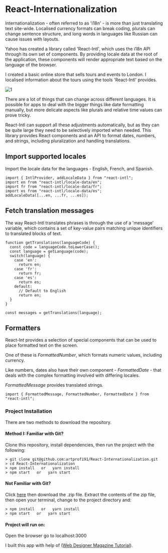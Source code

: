 # React-Internationalization

Internationalization - often referred to as 'i18n' - is more than just translating text site-wide. Localised currency formats can break coding, plurals can change sentence structure, and long words in languages like Russian can cause issues with layouts.

Yahoo has created a library called 'React-Intl', which uses the i18n API through its own set of components. By providing locale data at the root of the application, these components will render appropriate text based on the language of the browser.

I created a basic online store that sells tours and events to London. I localised information about the tours using the tools 'React-Intl' provides.

![1](https://user-images.githubusercontent.com/28790452/30825467-b855ddc2-a1f8-11e7-8a8d-1dedaee6ba0b.gif)

There are a lot of things that can change across different languages. It is possible for apps to deal with the bigger things like date formatting manually, but more delicate aspects like plurals and relative time values can prove tricky.

React-Intl can support all these adjustments automatically, but as they can be quite large they need to be selectively imported when needed. This library provides React components and an API to format dates, numbers, and strings, including pluralization and handling translations.

## Import supported locales

Import the locale data for the languages - English, French, and Spanish.
```
import { IntlProvider, addLocaleData } from "react-intl";
import en from "react-intl/locale-data/en";
import fr from "react-intl/locale-data/fr";
import es from "react-intl/locale-data/es";
addLocaleData([...en, ...fr, ...es]);
```

## Fetch translation messages

The way React-Intl translates phrases is through the use of a 'message' variable, which contains a set of key-value pairs matching unique identifiers to translated blocks of text.

```
function getTranslations(languageCode) {
  const code = languageCode.toLowerCase();
  const language = getLanguage(code);
  switch(language) {
    case 'en':
      return en;
    case 'fr':
      return fr;
    case 'es':
      return es;
    default:
      // Default to English
      return en;
  }
}

const messages = getTranslations(language);
```
## Formatters 

React-Int provides a selection of special components that can be used to place formatted text on the screen. 

One of these is *FormattedNumber*, which formats numeric values, including currency.

Like numbers, dates also have their own component - *FormattedDate* - that deals with the complex formatting involved with differing locales.

*FormattedMessage* provides translated strings.

```
import { FormattedMessage, FormattedNumber, FormattedDate } from "react-intl";
```

### Project Installation

There are two methods to download the repository.

#### Method I: Familiar with Git?
Clone this repository, install dependencies, then run the project with the following:

```
> git clone git@github.com:artprofi91/React-Internationalization.git
> cd React-Internationalization
> npm install   or   yarn install
> npm start   or   yarn start
```

#### Not Familiar with Git?
Click [here](https://github.com/artprofi91/React-Internationalization) then download the .zip file. Extract the contents of the zip file, then open your terminal, change to the project directory and:

```
> npm install   or   yarn install
> npm start   or   yarn start
```

#### Project will run on:
Open the browser go to localhost:3000

I built this app with help of ([Web Designer Magazine Tutorial](https://www.myfavouritemagazines.co.uk/design/web-designer-magazine-subscription/)).

